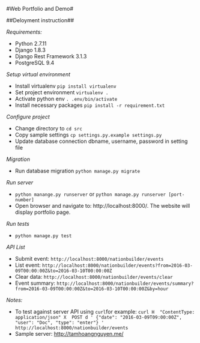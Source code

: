 #Web Portfolio and Demo#

##Deloyment instruction##

*Requirements:*
- Python 2.7.11
- Django 1.8.3
- Django Rest Framework 3.1.3
- PostgreSQL 9.4

*Setup virtual environment*
- Install virtualenv `pip install virtualenv`
- Set project environment `virtualenv .`
- Activate python env `. .env/bin/activate`
- Install necessary packages `pip install -r requirement.txt`

*Configure project*
- Change directory to `cd src`
- Copy sample settings `cp settings.py.example settings.py`
- Update database connection dbname, username, password in setting file

*Migration*
- Run database migration `python manage.py migrate`

*Run server*
- `python manange.py runserver` or `python manage.py runserver [port-number]`
- Open browser and navigate to: http://localhost:8000/. The website will display portfolio page.

*Run tests*
- `python manage.py test`

*API List*
- Submit event: `http://localhost:8000/nationbuilder/events`
- List event: `http://localhost:8000/nationbuilder/events?from=2016-03-09T00:00:00Z&to=2016-03-10T00:00:00Z`
- Clear data: `http://localhost:8000/nationbuilder/events/clear`
- Event summary:    `http://localhost:8000/nationbuilder/events/summary?from=2016-03-09T00:00:00Z&to=2016-03-10T00:00:00Z&by=hour`

*Notes:*
- To test against server API using `curl`for example: `curl ­H  "Content­Type: application/json" ­X  POST ­d ' {"date": "2016-03­-09T09:00:00Z", "user": "Doc", "type": "enter"} '  http://localhost:8000/nationbuilder/events`
- Sample server: http://tamhoangnguyen.me/